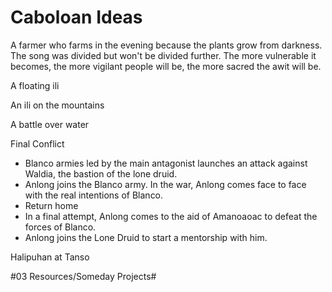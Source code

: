 # Caboloan Ideas

A farmer who farms in the evening because the plants grow from darkness.
The song was divided but won't be divided further. The more vulnerable it becomes, the more vigilant people will be, the more sacred the awit will be.

A floating ili

An ili on the mountains

A battle over water

Final Conflict
* Blanco armies led by the main antagonist launches an attack against Waldia, the bastion of the lone druid.
* Anlong joins the Blanco army. In the war, Anlong comes face to face with the real intentions of Blanco.
* Return home
* In a final attempt, Anlong comes to the aid of Amanoaoac to defeat the forces of Blanco.
* Anlong joins the Lone Druid to start a mentorship with him.

Halipuhan at Tanso

\#03 Resources/Someday Projects#

